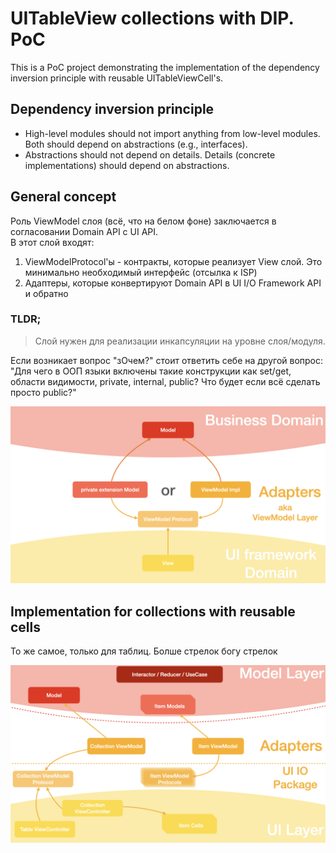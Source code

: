 # UITableView collections with DIP. PoC

This is a PoC project demonstrating the implementation of the dependency inversion principle with reusable UITableViewCell's.

## Dependency inversion principle
* High-level modules should not import anything from low-level modules. Both should depend on abstractions (e.g., interfaces).
* Abstractions should not depend on details. Details (concrete implementations) should depend on abstractions.

## General concept
Роль ViewModel слоя (всё, что на белом фоне) заключается в согласовании Domain API c UI API.  
В этот слой входят: 
1. ViewModelProtocol'ы - контракты, которые реализует View слой. Это минимально необходимый интерфейс (отсылка к ISP)
2. Адаптеры, которые конвертируют Domain API в UI I/O Framework API и обратно

### TLDR;
> Слой нужен для реализации инкапсуляции на уровне слоя/модуля. 

Если возникает вопрос "зОчем?" стоит ответить себе на другой вопрос: "Для чего в OOП языки включены такие конструкции как
set/get, области видимости, private, internal, public? Что будет если всё сделать просто public?"

![General concept](img.general.png)

## Implementation for collections with reusable cells
То же самое, только для таблиц. Болше стрелок богу стрелок

![General concept](img.collections.png)